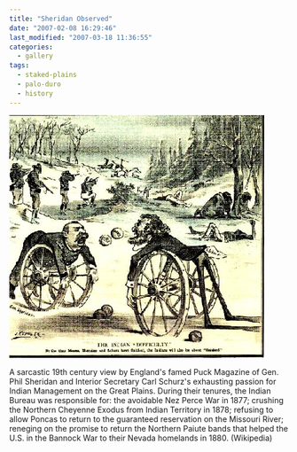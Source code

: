 ```yaml
---
title: "Sheridan Observed"
date: "2007-02-08 16:29:46"
last_modified: "2007-03-18 11:36:55"
categories:
  - gallery
tags:
  - staked-plains
  - palo-duro
  - history  
---
```

![158](images/gallery/158.jpg)

A sarcastic 19th century view by England's famed Puck Magazine of Gen. Phil Sheridan and Interior Secretary Carl Schurz's exhausting passion for Indian Management on the Great Plains. During their tenures, the Indian Bureau was responsible for: the avoidable Nez Perce War in 1877; crushing the Northern Cheyenne Exodus from Indian Territory in 1878; refusing to allow Poncas to return to the guaranteed reservation on the Missouri River; reneging on the promise to return the Northern Paiute bands that helped the U.S. in the Bannock War to their Nevada homelands in 1880. (Wikipedia)
